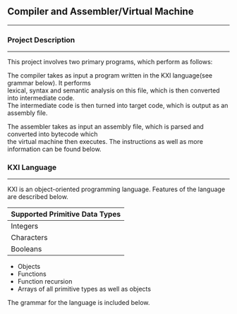 ## Compiler and Assembler/Virtual Machine

---

### Project Description

---

This project involves two primary programs, which perform as follows:

The compiler takes as input a program written in the KXI language(see grammar below). It performs  
lexical, syntax and semantic analysis on this file, which is then converted into intermediate code.  
The intermediate code is then turned into target code, which is output as an assembly file.  

The assembler takes as input an assembly file, which is parsed and converted into bytecode which   
the virtual machine then executes. The instructions as well as more information can be found below.  

### KXI Language

---

KXI is an object-oriented programming language. Features of the language are described below.

|Supported Primitive Data Types|
|------------------------------|
|Integers                      |
|Characters                    |
|Booleans                      |

* Objects
* Functions
* Function recursion
* Arrays of all primitive types as well as objects

The grammar for the language is included below.


